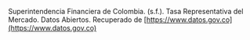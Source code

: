 Superintendencia Financiera de Colombia. (s.f.). Tasa Representativa del Mercado. Datos Abiertos. Recuperado de [https://www.datos.gov.co](https://www.datos.gov.co)
